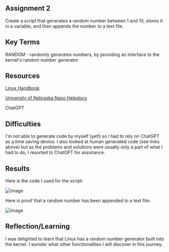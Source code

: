 ##  Assignment 2
Create a script that generates a random number between 1 and 10, stores it in a variable, and then appends the number to a text file.

##  Key Terms

RANDOM - randomly generates numbers, by providing an interface to the kernel's random number generator 

##  Resources

[Linux Handbook](https://linuxhandbook.com/dev-random-urandom/#:~:text=The%20use%20of%20%2Fdev%2Frandom%20and%20%2Fdev%2Furandom,-You%20guessed%20it&text=They%20both%20are%20used%20to,drivers%20into%20the%20entropy%20pool.)

[University of Nebraska Nano Helpdocs](https://www.unomaha.edu/college-of-information-science-and-technology/computer-science-learning-center/_files/resources/CSLC-Helpdocs-Nano.pdf)

ChatGPT

##  Difficulties
I'm not able to generate code by myself (yet!) so I had to rely on ChatGPT as a time saving device.  I also looked at human generated code (see links above) but as the problems and solutions were usually only a part of what I had to do, I resorted to ChatGPT for assistance.

##  Results

Here is the code I used for the script:

![image](https://github.com/techgrounds/cloud-assignments-E28MS/assets/151161141/988881fa-f26d-4509-af36-8d20b0fa7b97)


Here is proof that a random number has been appended to a text file:

![image](https://github.com/techgrounds/cloud-assignments-E28MS/assets/151161141/cb7445d2-1788-4419-b2c8-4a6470825481)


##  Reflection/Learning
I was delighted to learn that Linux has a random number generator built into the kernel.  I wonder what other functionalities I will discover in this journey. 
